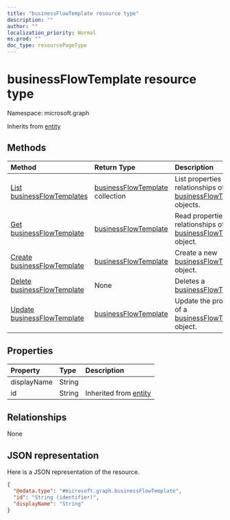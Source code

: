 ```yaml
---
title: "businessFlowTemplate resource type"
description: ""
author: ""
localization_priority: Normal
ms.prod: ""
doc_type: resourcePageType
---
```


# businessFlowTemplate resource type


Namespace: microsoft.graph




Inherits from [entity](../resources/entity.md)

## Methods
|Method|Return Type|Description|
|:---|:---|:---|
|[List businessFlowTemplates](../api/businessflowtemplate-list.md)|[businessFlowTemplate](../resources/businessflowtemplate.md) collection|List properties and relationships of the [businessFlowTemplate](../resources/businessflowtemplate.md) objects.|
|[Get businessFlowTemplate](../api/businessflowtemplate-get.md)|[businessFlowTemplate](../resources/businessflowtemplate.md)|Read properties and relationships of the [businessFlowTemplate](../resources/businessflowtemplate.md) object.|
|[Create businessFlowTemplate](../api/businessflowtemplate-post-businessflowtemplates.md)|[businessFlowTemplate](../resources/businessflowtemplate.md)|Create a new [businessFlowTemplate](../resources/businessflowtemplate.md) object.|
|[Delete businessFlowTemplate](../api/businessflowtemplate-delete.md)|None|Deletes a [businessFlowTemplate](../resources/businessflowtemplate.md).|
|[Update businessFlowTemplate](../api/businessflowtemplate-update.md)|[businessFlowTemplate](../resources/businessflowtemplate.md)|Update the properties of a [businessFlowTemplate](../resources/businessflowtemplate.md) object.|

## Properties
|Property|Type|Description|
|:---|:---|:---|
|displayName|String||
|id|String| Inherited from [entity](../resources/entity.md)|

## Relationships
None

## JSON representation
Here is a JSON representation of the resource.
<!-- {
  "blockType": "resource",
  "keyProperty": "id",
  "@odata.type": "microsoft.graph.businessFlowTemplate",
  "baseType": "microsoft.graph.entity",
  "openType": false
}
-->
``` json
{
  "@odata.type": "#microsoft.graph.businessFlowTemplate",
  "id": "String (identifier)",
  "displayName": "String"
}
```

